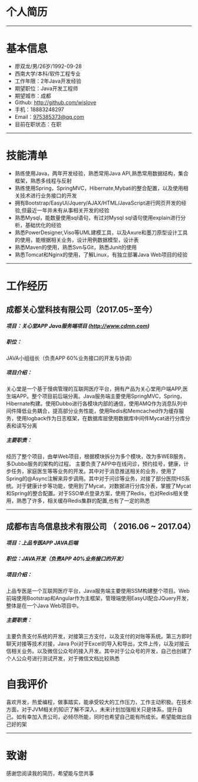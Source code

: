 # 个人简历
---
# 基本信息

 - 廖双龙/男/26岁/1992-09-28 
 - 西南大学/本科/软件工程专业 
 - 工作年限：2年Java开发经验
 - 期望职位：Java开发工程师
 - 期望城市：成都
 - Github: http://github.com/wislove
 - 手机：18883248297
 - Email：975385373@qq.com
 - 目前在职状态：在职
 
 ---
# 技能清单

 - 熟练使用Java，两年开发经验，熟悉常用Java API,熟悉常用数据结构，集合框架，熟悉多线程与反射
 - 熟练使用Spring，SpringMVC，Hibernate,Mybati的整合配置，以及使用相关技术进行业务接口的开发
 - 拥有Bootstrap/EasyUI/Jquery/AJAX/HTML/JavaScript进行网页开发的经验,但最近一年并未有从事相关开发的经验
 - 熟悉Mysql，能数量使用sql语句，有过对Mysql sql语句使用explain进行分析，基础优化的经验
 - 熟悉PowerDesigner,Viso等UML建模工具，以及Axure和墨刀原型设计工具的使用，能根据相关业务，设计用例数据模型，设计表
 - 熟悉Maven的使用，熟悉Svn与Git，熟悉Junit的使用
 - 熟悉Tomcat和Nginx的使用，了解Linux，有独立部署Java Web项目的经验
---
# 工作经历

## 成都关心堂科技有限公司（2017.05~至今）
##### 项目：关心堂APP Java服务端项目 (http://www.cdmn.com)
##### 职位：
JAVA小组组长（负责APP 60%业务接口的开发与协调）
##### 项目介绍：
关心堂是一个基于慢病管理的互联网医疗平台，拥有产品为关心堂用户端APP,医生端APP。整个项目前后端分离。Java服务端主要使用SpringMVC，Spring，Hibernate构建。使用Dubbo进行各模块内部的通信，使用AMQ作为消息队列中间件降低业务耦合，提高部分业务性能，使用Redis和Memcached作为缓存服务，使用logback作为日志框架，在数据库层使用数据库中间件Mycat进行分库分表和读写分离
##### 主要职责：
经历了整个项目，由单Web项目，根据模块拆分为多个模块，改为多WEB服务，多Dubbo服务的架构的过程。
主要负责了APP中在线问诊，预约挂号，健康，计步任务，家庭医生等等业务的开发。其中对于消息推送相关的业务，使用了Spring的@Async注解来异步调用。其中对于问诊等业务，对接了部分医院HIS系统。对于健康计步等功能，使用到了Mycat，对数据进行分库分表，掌握了Mycat和Spring的整合配置。对于SSO单点登录方案，使用了Redis，也对Redis相关使用，熟悉了许多，相关缓存Redis集群的配置,也有了一定的熟悉

---

## 成都布吉鸟信息技术有限公司 （ 2016.06 ~ 2017.04）
##### 项目：上品专医APP JAVA后端
##### 职位：JAVA开发（负责APP 40%业务接口的开发）
##### 项目介绍：
上品专医是一个互联网医疗平台，Java服务端主要使用SSM构建整个项目。Web前端使用Bootstrap和Angular作为主框架，管理端使用EasyUI配合JQuery开发，整体是在一个Java Web项目中。
##### 主要职责：
主要负责支付系统的开发，对接第三方支付，以及支付的对账等系统。第三方即时聊天对接等技术对接，Java Poi对于Excel的导入和导出，文件上传，以及对接云信相关业务。以及微信公众号的接入开发。其中对于公众号的开发，自己也创建了个人公众号进行测试开发，对于微信文档比较熟悉

# 自我评价
喜欢开发，热爱编程，做事踏实，能承受较大的工作压力，工作主动积极。在技术方面，对于JVM相关的知识了解不深入，未来计划加强相关只是体系，提升自己。如有幸加入贵公司，必倾尽所能，同时也希望自己能有所成长。希望能做出自己好的架

---
# 致谢
感谢您阅读我的简历，希望能与您共事
